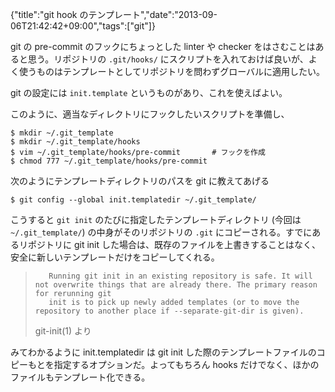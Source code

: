 {"title":"git hook のテンプレート","date":"2013-09-06T21:42:42+09:00","tags":["git"]}

git の pre-commit のフックにちょっとした linter や checker をはさむことはあると思う。リポジトリの `.git/hooks/` にスクリプトを入れておけば良いが、よく使うものはテンプレートとしてリポジトリを問わずグローバルに適用したい。

git の設定には `init.template` というものがあり、これを使えばよい。

このように、適当なディレクトリにフックしたいスクリプトを準備し、

    $ mkdir ~/.git_template
    $ mkdir ~/.git_template/hooks
    $ vim ~/.git_template/hooks/pre-commit       # フックを作成
    $ chmod 777 ~/.git_template/hooks/pre-commit

次のようにテンプレートディレクトリのパスを git に教えてあげる

    $ git config --global init.templatedir ~/.git_template/

こうすると `git init` のたびに指定したテンプレートディレクトリ (今回は `~/.git_template/`) の中身がそのリポジトリの `.git` にコピーされる。すでにあるリポジトリに git init した場合は、既存のファイルを上書きすることはなく、安全に新しいテンプレートだけをコピーしてくれる。

>        Running git init in an existing repository is safe. It will not overwrite things that are already there. The primary reason for rerunning git
>        init is to pick up newly added templates (or to move the repository to another place if --separate-git-dir is given).
>
> git-init(1) より

みてわかるように init.templatedir は git init した際のテンプレートファイルのコピーもとを指定するオプションだ。よってもちろん hooks だけでなく、ほかのファイルもテンプレート化できる。
